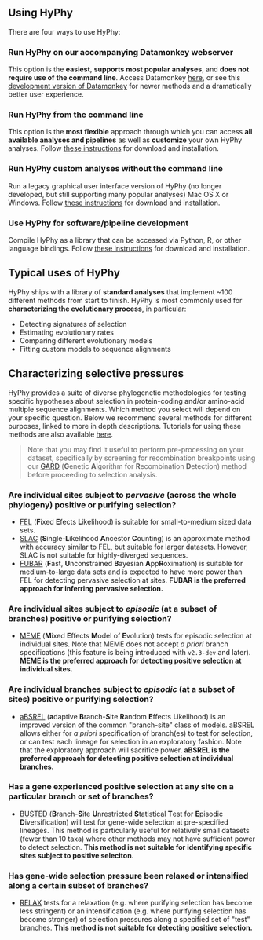## Using HyPhy

There are four ways to use HyPhy:

### Run HyPhy on our accompanying Datamonkey webserver
This option is the **easiest**, **supports most popular analyses**, and **does not require use of the command line**. Access Datamonkey [here](http://datamonkey.org), or see this [development version of Datamonkey](http://test.datamonkey.org) for newer methods and a dramatically better user experience.

### Run HyPhy from the command line
This option is the **most flexible** approach through which you can access **all available analyses and pipelines** as well as **customize** your own HyPhy analyses. Follow [these instructions](installation.md) for download and installation. 

### Run HyPhy custom analyses without the command line
Run a legacy graphical user interface version of HyPhy (no longer developed, but still supporting many popular analyses) Mac OS X or Windows. Follow [these instructions](http://hyphy.org/w/index.php/Download) for download and installation.
 
### Use HyPhy for software/pipeline development
Compile HyPhy as a library that can be accessed via Python, R, or other language bindings. Follow [these instructions](installation.md) for download and installation. 

## Typical uses of HyPhy

HyPhy ships with a library of **standard analyses** that implement ~100 different methods from start to finish. HyPhy is most commonly used for **characterizing the evolutionary process**, in particular:

+ Detecting signatures of selection
+ Estimating evolutionary rates
+ Comparing different evolutionary models
+ Fitting custom models to sequence alignments

## Characterizing selective pressures

HyPhy provides a suite of diverse phylogenetic methodologies for testing specific hypotheses about selection in protein-coding and/or amino-acid multiple sequence alignments. Which method you select will depend on your specific question. Below we recommend several methods for different purposes, linked to more in depth descriptions. Tutorials for using these methods are also available [here](tutorials/current-release-tutorial). 

> Note that you may find it useful to perform pre-processing on your dataset, specifically by screening for recombination breakpoints using our [GARD](./methods/selection-methods/#gard) (**G**enetic **A**lgorithm for **R**ecombination **D**etection) method before proceeding to selection analysis.


### Are individual sites subject to *pervasive* (across the whole phylogeny) positive or purifying selection?
* [FEL](./methods/selection-methods/#fel) (**F**ixed **E**fects **L**ikelihood) is suitable for small-to-medium sized data sets.
* [SLAC](./methods/selection-methods/#slac) (**S**ingle-**L**ikelihood **A**ncestor **C**ounting) is an approximate method with accuracy similar to FEL, but suitable for larger datasets. However, SLAC is not suitable for highly-diverged sequences.
* [FUBAR](./methods/selection-methods/#fubar) (**F**ast, **U**nconstrained **B**ayesian **A**pp**R**oximation) is suitable for medium-to-large data sets and is expected to have more power than FEL for detecting pervasive selection at sites. **FUBAR is the preferred approach for inferring pervasive selection.**


### Are individual sites subject to *episodic* (at a subset of branches) positive or purifying selection?
* [MEME](./methods/selection-methods/#meme) (**M**ixed **E**ffects **M**odel of **E**volution) tests for episodic selection at individual sites. Note that MEME does not accept *a priori* branch specifications (this feature is being introduced with `v2.3-dev` and later). **MEME is the preferred approach for detecting positive selection at individual sites.**


### Are individual branches subject to *episodic* (at a subset of sites) positive or purifying selection?

* [aBSREL](./methods/selection-methods/#absrel) (**a**daptive **B**ranch-**S**ite **R**andom **E**ffects **L**ikelihood) is an improved version of the common "branch-site" class of models. aBSREL allows either for *a priori* specification of branch(es) to test for selection, or can test each lineage for selection in an exploratory fashion. Note that the exploratory approach will sacrifice power. **aBSREL is the preferred approach for detecting positive selection at individual branches.**


### Has a gene experienced positive selection at any site on a particular branch or set of branches?
* [BUSTED](./methods/selection-methods/#busted) (**B**ranch-**S**ite **U**nrestricted **S**tatistical **T**est for **E**pisodic **D**iversification) will test for gene-wide selection at pre-specified lineages. This method is particularly useful for relatively small datasets (fewer than 10 taxa) where other methods may not have sufficient power to detect selection. **This method is not suitable for identifying specific sites subject to positive seleciton.**

### Has gene-wide selection pressure been relaxed or intensified along a certain subset of branches?
* [RELAX](./methods/selection-methods/#relax) tests for a relaxation (e.g. where purifying selection has become less stringent) or an intensification (e.g. where purifying selection has become stronger) of selection pressures along a specified set of "test" branches. **This method is not suitable for detecting positive selection.**

<!--
### Are individual sites within a gene subject to *directional* selection, i.e. selection pressure to evolve towards a specific set of amino acids?
* [FADE](./methods/selection-methods/#fade) tests for directional selection at specific sites in *protein* alignments.
-->

